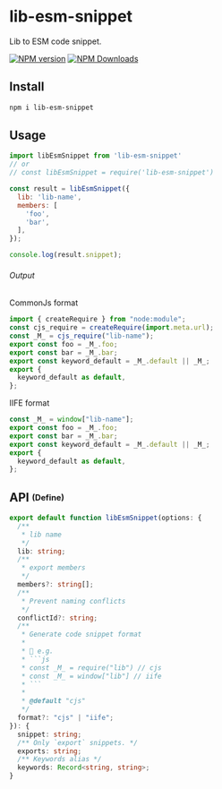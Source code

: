 # lib-esm-snippet

Lib to ESM code snippet.

[![NPM version](https://img.shields.io/npm/v/lib-esm-snippet.svg)](https://npmjs.org/package/lib-esm-snippet)
[![NPM Downloads](https://img.shields.io/npm/dm/lib-esm-snippet.svg)](https://npmjs.org/package/lib-esm-snippet)

## Install

```bash
npm i lib-esm-snippet
```

## Usage

```js
import libEsmSnippet from 'lib-esm-snippet'
// or
// const libEsmSnippet = require('lib-esm-snippet')

const result = libEsmSnippet({
  lib: 'lib-name',
  members: [
    'foo',
    'bar',
  ],
});

console.log(result.snippet);
```

###### Output

CommonJs format

```js
import { createRequire } from "node:module";
const cjs_require = createRequire(import.meta.url);
const _M_ = cjs_require("lib-name");
export const foo = _M_.foo;
export const bar = _M_.bar;
export const keyword_default = _M_.default || _M_;
export {
  keyword_default as default,
};
```

IIFE format

```js
const _M_ = window["lib-name"];
export const foo = _M_.foo;
export const bar = _M_.bar;
export const keyword_default = _M_.default || _M_;
export {
  keyword_default as default,
};
```

## API <sub><sup>(Define)</sup></sub>

```ts
export default function libEsmSnippet(options: {
  /**
   * lib name
   */
  lib: string;
  /**
   * export members
   */
  members?: string[];
  /**
   * Prevent naming conflicts
   */
  conflictId?: string;
  /**
   * Generate code snippet format
   * 
   * 🌰 e.g.
   * ```js
   * const _M_ = require("lib") // cjs
   * const _M_ = window["lib"] // iife
   * ```
   * 
   * @default "cjs"
   */
  format?: "cjs" | "iife";
}): {
  snippet: string;
  /** Only `export` snippets. */
  exports: string;
  /** Keywords alias */
  keywords: Record<string, string>;
}
```
